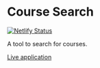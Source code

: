 Course Search
=============

[![Netlify Status](https://api.netlify.com/api/v1/badges/d505f636-611e-408f-b9f1-2260f6938a8e/deploy-status)](https://app.netlify.com/sites/cpsc4430-course-search/deploys)

A tool to search for courses.

[Live application](https://cpsc4430-course-search.netlify.app/)